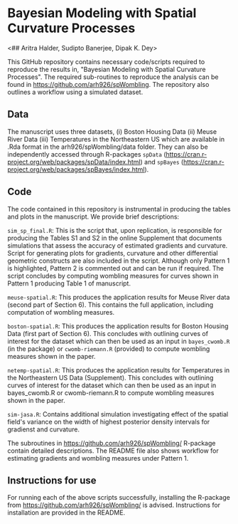 Bayesian Modeling with Spatial Curvature Processes
================

<## Aritra Halder, Sudipto Banerjee, Dipak K. Dey>

This GitHub repository contains necessary code/scripts required to reproduce the results in, "Bayesian Modeling with Spatial Curvature Processes". The required sub-routines to reproduce the analysis can be found in https://github.com/arh926/spWombling. The repository also outlines a workflow using a simulated dataset.

## Data

The manuscript uses three datasets, (i) Boston Housing Data (ii) Meuse River Data (iii) Temperatures in the Northeastern US which are available in .Rda format in the arh926/spWombling/data folder. They can also be independently accessed through R-packages `spData` (https://cran.r-project.org/web/packages/spData/index.html) and `spBayes` (https://cran.r-project.org/web/packages/spBayes/index.html).


## Code
The code contained in this repository is instrumental in producing the tables and plots in the manuscript. We provide brief descriptions:

`sim_sp_final.R`: This is the script that, upon replication, is responsible for producing the Tables S1 and S2 in the online Supplement that documents simulations that assess the accuracy of estimated gradients and curvature. Script for generating plots for gradients, curvature and other differential geometric constructs are also included in the script. Although only Pattern 1 is highlighted, Pattern 2 is commented out and can be run if required. The script concludes by computing wombling measures for curves shown in Pattern 1 producing Table 1 of manuscript.

`meuse-spatial.R`: This produces the application results for Meuse River data (second part of Section 6). This contains the full application, including computation of wombling measures.

`boston-spatial.R`: This produces the application results for Boston Housing Data (first part of Section 6). This concludes with outlining curves of interest  for the dataset which can then be used as an input in `bayes_cwomb.R` (in the package) or `cwomb-riemann.R` (provided) to compute wombling measures shown in the paper.

`netemp-spatial.R`: This produces the application results for Temperatures in the Northeastern US Data (Supplement). This concludes with outlining curves of interest  for the dataset which can then be used as an input in bayes_cwomb.R or cwomb-riemann.R to compute wombling measures shown in the paper.

`sim-jasa.R`: Contains additional simulation investigating effect of the spatial field's variance on the width of highest posterior density intervals for gradienst and curvature.

The subroutines in https://github.com/arh926/spWombling/ R-package contain detailed descriptions. The README file also shows workflow for estimating gradients and wombling measures under Pattern 1.

## Instructions for use
For running each of the above scripts successfully, installing the R-package from https://github.com/arh926/spWombling/ is advised. Instructions for installation are provided in the README.


